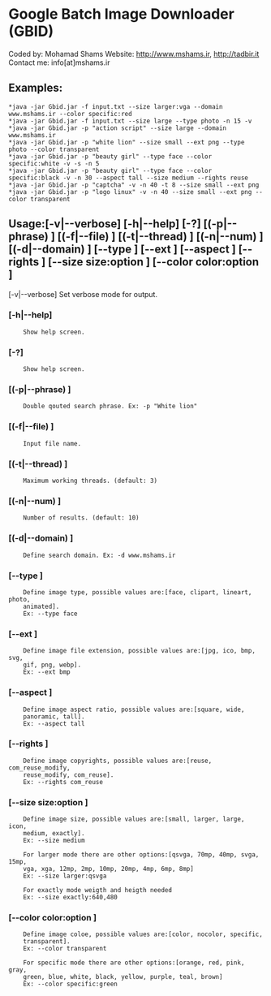 # Google Batch Image Downloader (GBID)
Coded by: Mohamad Shams
Website: http://www.mshams.ir, http://tadbir.it
Contact me: info[at]mshams.ir

## Examples:
    *java -jar Gbid.jar -f input.txt --size larger:vga --domain www.mshams.ir --color specific:red
    *java -jar Gbid.jar -f input.txt --size large --type photo -n 15 -v
    *java -jar Gbid.jar -p "action script" --size large --domain www.mshams.ir
    *java -jar Gbid.jar -p "white lion" --size small --ext png --type photo --color transparent
    *java -jar Gbid.jar -p "beauty girl" --type face --color specific:white -v -s -n 5
    *java -jar Gbid.jar -p "beauty girl" --type face --color specific:black -v -n 30 --aspect tall --size medium --rights reuse
    *java -jar Gbid.jar -p "captcha" -v -n 40 -t 8 --size small --ext png
    *java -jar Gbid.jar -p "logo linux" -v -n 40 --size small --ext png --color transparent

##  Usage:[-v|--verbose] [-h|--help] [-?] [(-p|--phrase) <phrase>] [(-f|--file) <file>] [(-t|--thread) <thread>] [(-n|--num) <num>] [(-d|--domain) <domain>] [--type <type>] [--ext <ext>] [--aspect <aspect>] [--rights <rights>] [--size size:option ] [--color color:option ]
  [-v|--verbose]
        Set verbose mode for output.

###  [-h|--help]
        Show help screen.

###  [-?]
        Show help screen.

###  [(-p|--phrase) <phrase>]
        Double qouted search phrase. Ex: -p "White lion"

###  [(-f|--file) <file>]
        Input file name.

###  [(-t|--thread) <thread>]
        Maximum working threads. (default: 3)

###  [(-n|--num) <num>]
        Number of results. (default: 10)

###  [(-d|--domain) <domain>]
        Define search domain. Ex: -d www.mshams.ir

###  [--type <type>]
        Define image type, possible values are:[face, clipart, lineart, photo,
        animated].
        Ex: --type face

###  [--ext <ext>]
        Define image file extension, possible values are:[jpg, ico, bmp, svg,
        gif, png, webp].
        Ex: --ext bmp

###  [--aspect <aspect>]
        Define image aspect ratio, possible values are:[square, wide,
        panoramic, tall].
        Ex: --aspect tall

###  [--rights <rights>]
        Define image copyrights, possible values are:[reuse, com_reuse_modify,
        reuse_modify, com_reuse].
        Ex: --rights com_reuse

###  [--size size:option ]
        Define image size, possible values are:[small, larger, large, icon,
        medium, exactly].
        Ex: --size medium

        For larger mode there are other options:[qsvga, 70mp, 40mp, svga, 15mp,
        vga, xga, 12mp, 2mp, 10mp, 20mp, 4mp, 6mp, 8mp]
        Ex: --size larger:qsvga

        For exactly mode weigth and heigth needed
        Ex: --size exactly:640,480

###  [--color color:option ]
        Define image coloe, possible values are:[color, nocolor, specific,
        transparent].
        Ex: --color transparent

        For specific mode there are other options:[orange, red, pink, gray,
        green, blue, white, black, yellow, purple, teal, brown]
        Ex: --color specific:green
		
